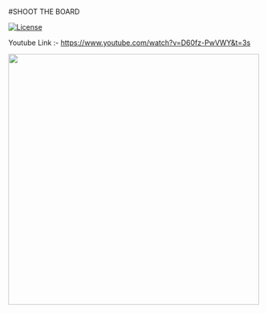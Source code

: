 #SHOOT THE BOARD

[![License](https://img.shields.io/badge/license-Apache--2.0-blue.svg)](#license)

Youtube Link :- https://www.youtube.com/watch?v=D60fz-PwVWY&t=3s

<img src="img1.PNG" width="500" height="500">

